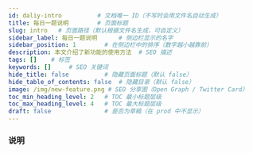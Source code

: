 ```yaml
---
id: daliy-intro          # 文档唯一 ID（不写时会用文件名自动生成）
title: 每日一题说明        # 页面标题
slug: intro   # 页面路径（默认根据文件名生成，可自定义）
sidebar_label: 每日一题说明      # 侧边栏显示的名字
sidebar_position: 1        # 在侧边栏中的排序（数字越小越靠前）
description: 本文介绍了新功能的使用方法  # SEO 描述
tags: []    # 标签
keywords: []     # SEO 关键词
hide_title: false          # 隐藏页面标题（默认 false）
hide_table_of_contents: false  # 隐藏目录（默认 false）
image: /img/new-feature.png # SEO 分享图（Open Graph / Twitter Card）
toc_min_heading_level: 2   # TOC 最小标题层级
toc_max_heading_level: 4   # TOC 最大标题层级
draft: false               # 是否为草稿（在 prod 中不显示）
---
```



### 说明